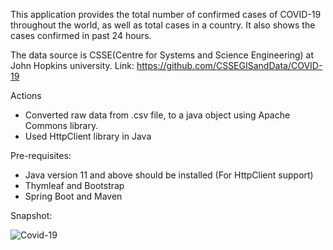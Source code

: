 This application provides the total number of confirmed cases of COVID-19 throughout the world, as well as total cases in a country.
It also shows the cases confirmed in past 24 hours. 

The data source is CSSE(Centre for Systems and Science Engineering) at John Hopkins university.
Link: https://github.com/CSSEGISandData/COVID-19

Actions

* Converted raw data from .csv file, to a java object using Apache Commons library.
* Used HttpClient library in Java

Pre-requisites:

* Java version 11 and above should be installed (For HttpClient support)
* Thymleaf and Bootstrap
* Spring Boot and Maven

Snapshot:

![Covid-19](https://user-images.githubusercontent.com/24593011/85600987-91acd380-b66b-11ea-8913-9473cc7b88e3.png)
